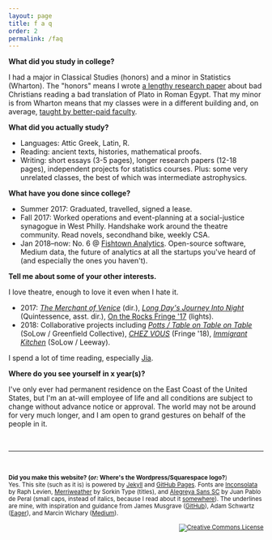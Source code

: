 ```yaml
---
layout: page
title: f a q
order: 2
permalink: /faq
---
```


**What did you study in college?**

I had a major in Classical Studies (honors) and a minor in Statistics (Wharton). The "honors" means I wrote [a lengthy research paper](/2016/12/19/clst-honors-abstract-intro.html) about bad Christians reading a bad translation of Plato in Roman Egypt. That my minor is from Wharton means that my classes were in a different building and, on average, [taught by better-paid faculty](https://www.insidehighered.com/news/2016/03/28/study-finds-continued-large-gaps-faculty-salaries-based-discipline).

**What did you actually study?**    
* Languages: Attic Greek, Latin, R.
* Reading: ancient texts, histories, mathematical proofs. 
* Writing: short essays (3-5 pages), longer research papers (12-18 pages), 
independent projects for statistics courses. Plus: some very unrelated classes, 
the best of which was intermediate astrophysics.    

**What have you done since college?**  
* Summer 2017: Graduated, travelled, signed a lease.
* Fall 2017: Worked operations and event-planning at a social-justice synagogue
in West Philly. Handshake work around the theatre community. Read novels, 
secondhand bike, weekly CSA.
* Jan 2018–now: No. 6 @ [Fishtown Analytics](https://www.fishtownanalytics.com/).
Open-source software, Medium data, the future of analytics at all the
startups you've heard of (and especially the ones you haven't).

**Tell me about some of your other interests.**  

I love theatre, enough to love it even when I hate it.    
* 2017: [*The Merchant of Venice*](/things/merchant-overview.pdf) (dir.), [*Long Day's Journey Into Night*](http://www.quintessencetheatre.org/long-days-journey) (Quintessence, asst. dir.), [On the Rocks Fringe '17](https://www.ontherocksphilly.com/copy-of-birdie-s-pit-stop) (lights).
* 2018: Collaborative projects including [*Potts / Table on Table on Table*](https://www.broadstreetreview.com/theater/solow-fest-2018-greenfield-collectives-potts-with-table-on-table-on-table) (SoLow / Greenfield Collective), [*CHEZ VOUS*](https://fringearts.com/event/chez-vous/) (Fringe '18), [*Immigrant Kitchen*](https://www.shreshthkhilani.com/projects/immigrant-kitchen/) (SoLow / Leeway).

I spend a lot of time reading, especially [Jia](https://www.newyorker.com/contributors/jia-tolentino).

**Where do you see yourself in x year(s)?**  

I've only ever had permanent residence on the East Coast of the United States, 
but I'm an at-will employee of life and all conditions are subject to change 
without advance notice or approval. The world may not be around for very much
longer, and I am open to grand gestures on behalf of the people in it.

&nbsp;

---

&nbsp;

<small> **Did you make this website? (_or:_ Where's the Wordpress/Squarespace logo?**)  
Yes. This site (such as it is) is powered by [Jekyll](https://jekyllrb.com/) and [GitHub Pages](https://pages.github.com/).  Fonts are [Inconsolata](https://fonts.google.com/specimen/Inconsolata) by Raph Levien, [Merriweather](https://fonts.google.com/specimen/Mate+SC) by Sorkin Type (titles), and [Alegreya Sans SC](https://fonts.google.com/specimen/Alegreya+Sans+SC) by Juan Pablo de Peral (small caps, instead of italics, because I read about it [somewhere](http://practicaltypography.com/small-caps.html)). The underlines are mine, with inspiration and guidance from James Musgrave ([GitHub](https://gist.github.com/jamesmusgrave/d23b9d2f42ffdddd40c5)), Adam Schwartz ([Eager](https://eager.io/blog/smarter-link-underlines/)), and Marcin Wichary ([Medium](https://medium.design/crafting-link-underlines-on-medium-7c03a9274f9)).

<div align="right" class="footer-license">
  <a rel="license" href="http://creativecommons.org/licenses/by-sa/4.0/">
    <img title="This work by Jeremy T. Cohen is licensed under a&#013;Creative Commons Attribution-ShareAlike 4.0&#013;International License."
    alt="Creative Commons License" style="border-width:0" src="https://i.creativecommons.org/l/by-sa/4.0/88x31.png" /></a>

